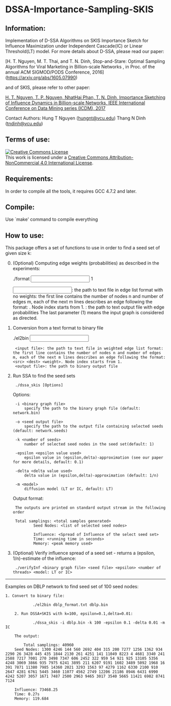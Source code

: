 # DSSA-Importance-Sampling-SKIS

Information:
--------------------------------------------------------
Implementation of D-SSA Algorithms on SKIS Importance Sketch for Influence Maximization under Independent Cascade(IC) or Linear Threshold(LT) model. For more details about D-SSA, please read our paper:

[H. T. Nguyen, M. T. Thai, and T. N. Dinh, Stop-and-Stare: Optimal Sampling Algorithms for Viral Marketing in Billion-scale Networks , in Proc. of the annual ACM SIGMOD/PODS Conference, 2016] (https://arxiv.org/abs/1605.07990)

and of SKIS, please refer to other paper:

[H. T. Nguyen, T. P. Nguyen, NhatHai Phan, T. N. Dinh, Importance Sketching of Influence Dynamics in Billion-scale Networks, IEEE International Conference on Data Mining series (ICDM), 2017](https://arxiv.org/abs/1709.03565)

Contact Authors: Hung T Nguyen (hungnt@vcu.edu)
		 Thang N Dinh (tndinh@vcu.edu)


Terms of use:
--------------------------------------------------------
<a rel="license" href="http://creativecommons.org/licenses/by-nc/4.0/"><img alt="Creative Commons License" style="border-width:0" src="https://i.creativecommons.org/l/by-nc/4.0/88x31.png" /></a><br />This work is licensed under a <a rel="license" href="http://creativecommons.org/licenses/by-nc/4.0/">Creative Commons Attribution-NonCommercial 4.0 International License</a>.


Requirements:
--------------------------------------------------------
In order to compile all the tools, it requires GCC 4.7.2 and later.


Compile:
--------------------------------------------------------

Use `make' command to compile everything


How to use:
--------------------------------------------------------
This package offers a set of functions to use in order to find a seed set of given size k:

0. (Optional) Computing edge weights (probabilities) as described in the experiments:

	./format <input file> <output file> 1

	<input file>: the path to text file in edge list format with no weights: the first line contains the number of nodes n and number of edges m, each of the next m lines describes an edge following the format: <src> <dest>. Node index starts from 1.
	<output file>: the path to text output file with edge probabilities
	The last parameter (1) means the input graph is considered as directed.

1. Conversion from a text format to binary file

	./el2bin <input file> <output file>

    	<input file>: the path to text file in weighted edge list format: the first line contains the number of nodes n and number of edges m, each of the next m lines describes an edge following the format: <src> <dest> <weight>. Node index starts from 1.
    	<output file>: the path to binary output file

2. Run SSA to find the seed sets

        ./dssa_skis [Options]

    Options:

        -i <binary graph file>
            specify the path to the binary graph file (default: network.bin)

        -o <seed output file>
            specify the path to the output file containing selected seeds (default: network.seeds)

        -k <number of seeds>
            number of selected seed nodes in the seed set(default: 1)

        -epsilon <epsilon value used>
            epsilon value in (epsilon,delta)-approximation (see our paper for more details, default: 0.1)

        -delta <delta value used>
            delta value in (epsilon,delta)-approximation (default: 1/n)

        -m <model>
            diffusion model (LT or IC, default: LT)

     Output format:

        The outputs are printed on standard output stream in the following order

		Total samplings: <total samples generated>
                Seed Nodes: <list of selected seed nodes>

                Influence: <Spread of Influence of the select seed set>
                Time: <running time in seconds>
                Memory: <peak memory used>

3. (Optional) Verify influence spread of a seed set - returns a (epsilon, 1/n)-estimate of the influence:

        ./verifyInf <binary graph file> <seed file> <epsilon> <number of threads> <model: LT or IC>

********************************************************************************************************

Examples on DBLP network to find seed set of 100 seed nodes:

	1. Convert to binary file:

                ./el2bin dblp_format.txt dblp.bin

        2. Run DSSA+SKIS with k=100, epsilon=0.1,delta=0.01:

                ./dssa_skis -i dblp.bin -k 100 -epsilon 0.1 -delta 0.01 -m IC

        The output:

           	Total samplings: 40960
		Seed Nodes: 1300 4246 144 560 2692 404 315 200 7277 1256 1362 934 2290 26 3428 445 435 1844 2130 261 4251 141 11049 8223 4 4681 3340 241 2588 7217 7001 270 3498 7347 606 2452 322 959 54 921 925 13105 5356 4248 3069 3866 935 7975 6241 3895 211 6207 9191 1602 3489 5092 1968 16 391 7871 11380 7985 14360 2021 3293 1563 97 4279 1162 6330 2100 910 2647 4281 6761 5445 3460 11077 4562 2749 12206 21186 8946 6431 6990 4242 5207 3057 1671 7487 2500 2963 9465 3017 3540 5665 11421 6982 8741 7124 

		Influence: 73468.25
		Time: 0.27s
		Memory: 119.684
